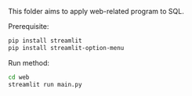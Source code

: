 This folder aims to apply web-related program to SQL.

Prerequisite:
``` sh
pip install streamlit
pip install streamlit-option-menu

```

Run method:
``` sh
cd web
streamlit run main.py
```